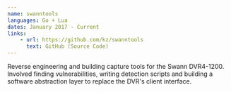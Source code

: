 ```yaml
---
name: swanntools
languages: Go + Lua
dates: January 2017 - Current
links:
    - url: https://github.com/kz/swanntools
      text: GitHub (Source Code)
---
```

Reverse engineering and building capture tools for the Swann DVR4-1200. Involved finding vulnerabilities, writing detection scripts and building a software abstraction layer to replace the DVR's client interface.